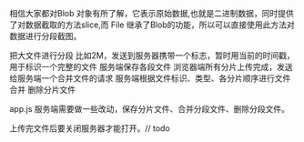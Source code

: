 相信大家都对Blob 对象有所了解，它表示原始数据,也就是二进制数据，同时提供了对数据截取的方法slice,而 File 继承了Blob的功能，所以可以直接使用此方法对数据进行分段截图。

把大文件进行分段 比如2M，发送到服务器携带一个标志，暂时用当前的时间戳，用于标识一个完整的文件
服务端保存各段文件
浏览器端所有分片上传完成，发送给服务端一个合并文件的请求
服务端根据文件标识、类型、各分片顺序进行文件合并
删除分片文件

app.js
服务端需要做一些改动，保存分片文件、合并分段文件、删除分段文件。

上传完文件后要关闭服务器才能打开。// todo